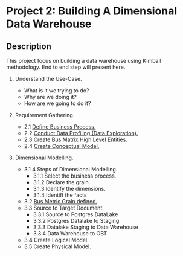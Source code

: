 # Project 2: Building A Dimensional Data Warehouse

## Description

This project focus on building a data warehouse using Kimball methodology. End to end step will present here.

1. Understand the Use-Case.
   - What is it we trying to do?
   - Why are we doing it?
   - How are we going to do it?

2. Requirement Gathering.
   - 2.1 [Define Business Process.](2.1-define-business-process.txt)
   - 2.2 [Conduct Data Profiling (Data Exploration).](2.2-data-profiling.txt)
   - 2.3 [Create Bus Matrix High Level Entities.](2.3-bus-metric-high-level-entities-completed.png)
   - 2.4 [Create Conceptual Model.](2.4-conceptual-model.txt)

3. Dimensional Modelling.
   - 3.1 4 Steps of Dimensional Modelling.
       - 3.1.1 Select the business process.
       - 3.1.2 Declare the grain.
       - 3.1.3 Identify the dimensions.
       - 3.1.4 Identift the facts
   - 3.2 [Bus Metric Grain defined.](3.2-bus-metric-detail.png)
   - 3.3 Source to Target Document.
       - 3.3.1 Source to Postgres DataLake
       - 3.3.2 Postgres Datalake to Staging
       - 3.3.3 Datalake Staging to Data Warehouse
       - 3.3.4 Data Warehouse to OBT
   - 3.4 Create Logical Model.
   - 3.5 Create Physical Model.


